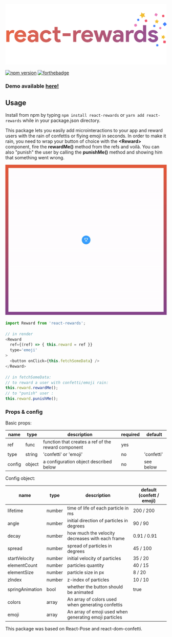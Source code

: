 ![react-rewards logo](react-rewards.png?raw=true "react-rewards")

[![npm version](https://badge.fury.io/js/react-rewards.svg)](https://badge.fury.io/js/react-rewards) [![forthebadge](http://forthebadge.com/badges/makes-people-smile.svg)](http://forthebadge.com)

### Demo available <a href="https://zx3royl4pm.codesandbox.io/" target="_blank">here!</a>

## Usage

Install from npm by typing ```npm install react-rewards``` or ```yarn add react-rewards``` while in your package.json directory.

This package lets you easily add microinteractions to your app and reward users with the rain of confettis or flying emoji in seconds. In order to make it rain, you need to wrap your button of choice with the **\<Reward\>** component, fire the **rewardMe()** method from the refs and voilà. You can also "punish" the user by calling the **punishMe()** method and showing him that something went wrong. 

<p align="center">
<img alt='react-rewards demo' src="react-rewards.gif"/>
</p>

```js
import Reward from 'react-rewards';

// in render
<Reward
  ref={(ref) => { this.reward = ref }}
  type='emoji'
>
  <button onClick={this.fetchSomeData} />
</Reward>

// in fetchSomeData:
// to reward a user with confetti/emoji rain:
this.reward.rewardMe();
// to "punish" user :
this.reward.punishMe();
```

### Props & config

Basic props:

| name            | type   | description                                            | required   |default      |
|-----------------|--------|--------------------------------------------------------|------------|-------------|
| ref             | func   | function that creates a ref of the reward component    | yes        |             |
| type            | string | 'confetti' or 'emoji'                                  | no         |'confetti'   |
| config          | object | a configuration object described below                 | no         |see below    |

Config object: 

| name            | type   | description                                            | default (confett / emoji) |
|-----------------|--------|--------------------------------------------------------|---------------------------|
| lifetime        | number | time of life of each particle in ms                    | 200 / 200                 |
| angle           | number | initial direction of particles in degrees              | 90 / 90                   |
| decay           | number | how much the velocity decreases with each frame        | 0.91 / 0.91               |
| spread          | number | spread of particles in degrees                         | 45 / 100                  |
| startVelocity   | number | initial velocity of particles                          | 35 / 20                   |
| elementCount    | number | particles quantity                                     | 40 / 15                   |
| elementSize     | number | particle size in px                                    | 8 / 20                    |
| zIndex          | number | z-index of particles                                   | 10 / 10                   |
| springAnimation | bool   | whether the button should be animated                  | true                      |
| colors          | array  | An array of colors used when generating confettis      |                           |
| emoji           | array  | An array of emoji used when generating emoji particles |                           |



This package was based on React-Pose and react-dom-confetti.
